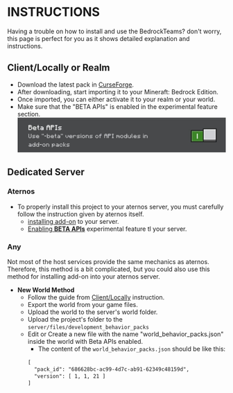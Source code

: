 # INSTRUCTIONS
Having a trouble on how to install and use the BedrockTeams? don't worry, this page is perfect for you as it shows detailed explanation and instructions.

## Client/Locally or Realm
- Download the latest pack in [CurseForge](https://www.curseforge.com/minecraft-bedrock/scripts/bedrockteams).
- After downloading, start importing it to your Mineraft: Bedrock Edition.
- Once imported, you can either activate it to your realm or your world.
- Make sure that the "BETA APIs" is enabled in the experimental feature section.
![BETA APIs](images/beta_apis.jpg)

## Dedicated Server
### Aternos
- To properly install this project to your aternos server, you must carefully follow the instruction given by aternos itself.
  - [installing add-on](https://support.aternos.org/hc/en-us/articles/360042095232-Installing-addons-Minecraft-Bedrock-Edition) to your server.
  - [Enabling **BETA APIs**](https://support.aternos.org/hc/en-us/articles/4407553257873-Enabling-experimental-gameplay-Minecraft-Bedrock-Edition) experimental feature tl your server.
### Any
Not most of the host services provide the same mechanics as aternos. Therefore, this method is a bit complicated, but you could also use this method for installing add-on into your aternos server.
- **New World Method**
  - Follow the guide from [Client/Locally](#clientlocally-or-realm) instruction.
  - Export the world from your game files.
  - Upload the world to the server's world folder.
  - Upload the project's folder to the `server/files/development_behavior_packs`
  - Edit or Create a new file with the name "world_behavior_packs.json" inside the world with Beta APIs enabled.
    - The content of the `world_behavior_packs.json` should be like this:
    ```
    [
      "pack_id": "686628bc-ac99-4d7c-ab91-62349c48159d",
      "version": [ 1, 1, 21 ]
    ]
    ```